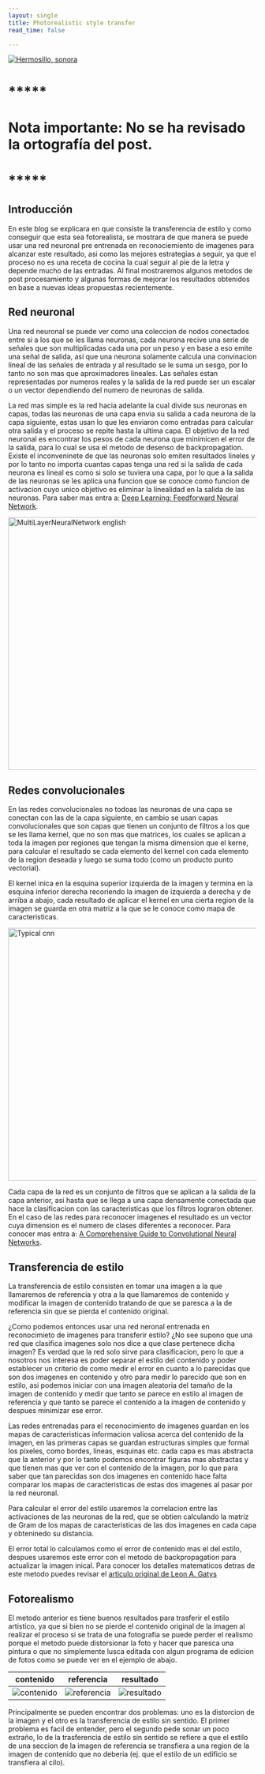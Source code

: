 ```yaml
---
layout: single
title: Photorealistic style transfer
read_time: false

---
```


<a title="Hermosillo, sonora" href="https://ricardoamata.github.io/images/output_1.png">
    <img src="https://ricardoamata.github.io/images/output_1.png" alt="Hermosillo, sonora">
</a>


# *****
# Nota importante: No se ha revisado la ortografía del post.
# *****



## Introducción

En este blog se explicara en que consiste la transferencia de estilo y como conseguir
que esta sea fotorealista, se mostrara de que manera se puede usar una red neuronal
pre entrenada en reconociemiento de imagenes para alcanzar este resultado, asi como
las mejores estrategias a seguir, ya que el proceso no es una receta de cocina la 
cual seguir al pie de la letra y depende mucho de las entradas. Al final mostraremos
algunos metodos de post procesamiento y algunas formas de mejorar los resultados obtenidos
en base a nuevas ideas propuestas recientemente.

## Red neuronal

Una red neuronal se puede ver como una coleccion de nodos conectados entre si a los que se
les llama neuronas, cada neurona recive una serie de señales que son multiplicadas cada una
por un peso y en base a eso emite una señal de salida, asi que una neurona solamente calcula
una convinacion lineal de las señales de entrada y al resultado se le suma un sesgo, por lo
tanto no son mas que aproximadores lineales. Las señales estan representadas por numeros reales
y la salida de la red puede ser un escalar o un vector dependiendo del numero de neuronas 
de salida.

La red mas simple es la red hacia adelante la cual divide sus neuronas en capas, todas las
neuronas de una capa envia su salida a cada neurona de la capa siguiente, estas usan lo que 
les enviaron como entradas para calcular otra salida y el proceso se repite hasta la ultima 
capa. El objetivo de la red neuronal es encontrar los pesos de cada neurona que minimicen el
error de la salida, para lo cual se usa el metodo de desenso de backpropagation. Existe el 
inconveninete de que las neuronas solo emiten resultados lineles y por lo tanto no importa 
cuantas capas tenga una red si la salida de cada neurona es lineal es como si solo se tuviera 
una capa, por lo que a la salida de las neuronas se les aplica una funcion que se conoce como 
funcion de activacion cuyo unico objetivo es eliminar la linealidad en la salida de las 
neuronas. Para saber mas entra a:
[Deep Learning: Feedforward Neural Network](https://towardsdatascience.com/deep-learning-feedforward-neural-network-26a6705dbdc7).

<a title="Chrislb [CC BY-SA 3.0 (http://creativecommons.org/licenses/by-sa/3.0/)], via Wikimedia Commons" href="https://commons.wikimedia.org/wiki/File:MultiLayerNeuralNetwork_english.png#/media/File:MultiLayerNeuralNetworkBigger_english.png">
    <img width="512" alt="MultiLayerNeuralNetwork english" src="https://upload.wikimedia.org/wikipedia/commons/c/c2/MultiLayerNeuralNetworkBigger_english.png">
</a>

## Redes convolucionales

En las redes convolucionales no todoas las neuronas de una capa se conectan con las de la
capa siguiente, en cambio se usan capas convolucionales que son capas que tienen un conjunto
de filtros a los que se les llama kernel, que no son mas que matrices, los cuales se aplican 
a toda la imagen por regiones que tengan la misma dimension que el kerne, para calcular el
resultado se cada elemento del kernel con cada elemento de la region deseada y luego se suma
todo (como un producto punto vectorial).

El kernel inica en la esquina superior izquierda de la imagen y termina en la esquina inferior derecha
recoriendo la imagen de izquierda a derecha y de arriba a abajo, cada resultado de aplicar el kernel
en una cierta region de la imagen se guarda en otra matriz a la que se le conoce como mapa de caracteristicas.

<a title="Aphex34 [CC BY-SA 4.0 (https://creativecommons.org/licenses/by-sa/4.0)], via Wikimedia Commons" href="https://commons.wikimedia.org/wiki/File:Typical_cnn.png">
    <img width="512" alt="Typical cnn" src="https://upload.wikimedia.org/wikipedia/commons/thumb/6/63/Typical_cnn.png/512px-Typical_cnn.png">
</a>

Cada capa de la red es un conjunto de filtros que se aplican a la salida de la capa anterior, asi hasta
que se llega a una capa densamente conectada que hace la clasificacion con las caracteristicas que
los filtros lograron obtener. En el caso de las redes para reconocer imagenes el resultado es un 
vector cuya dimension es el numero de clases diferentes a reconocer. Para conocer mas entra a: [A Comprehensive Guide to Convolutional Neural Networks](https://towardsdatascience.com/a-comprehensive-guide-to-convolutional-neural-networks-the-eli5-way-3bd2b1164a53).


## Transferencia de estilo

La transferencia de estilo consisten en tomar una imagen a la que llamaremos de referencia y otra
a la que llamaremos de contenido y modificar la imagen de contenido tratando de que se paresca
a la de referencia sin que se pierda el contenido original.

¿Como podemos entonces usar una red neronal entrenada en reconocimieto de imagenes para transferir
estilo? ¿No see supono que una red que clasifica imagenes solo nos dice a que clase pertenece dicha
imagen? Es verdad que la red solo sirve para clasificacion, pero lo que a nosotros nos interesa es
poder separar el estilo del contenido y poder establecer un criterio de como medir el error en cuanto
a lo parecidas que son dos imagenes en contenido y otro para medir lo parecido que son en estilo, asi
podemos iniciar con una imagen aleatoria del tamaño de la imagen de contenido y medir que tanto se
parece en estilo al imagen de referencia y que tanto se parece el contenido a la imagen de contenido y
despues minimizar ese error.

Las redes entrenadas para el reconocimiento de imagenes guardan en los mapas de caracteristicas
informacion valiosa acerca del contenido de la imagen, en las primeras capas se guardan estructuras
simples que formal los pixeles, como bordes, lineas, esquinas etc. cada capa es mas abstracta que
la anterior y por lo tanto podemos encontrar figuras mas abstractas y que tienen mas que ver con
el contenido de la imagen, por lo que para saber que tan parecidas son dos imagenes en contenido
hace falta comparar los mapas de caracteristicas de estas dos imagenes al pasar por la red neuronal.

Para calcular el error del estilo usaremos la correlacion entre las activaciones de las neuronas
de la red, que se obtien calculando la matriz de Gram de los mapas de caracteristicas de las dos
imagenes en cada capa y obteninedo su distancia.

El error total lo calculamos como el error de contenido mas el del estilo, despues usaremos
este error con el metodo de backpropagation para actualizar la imagen inical. Para conocer los
detalles matematicos detras de este metodo puedes revisar el [articulo original de Leon A. Gatys](https://arxiv.org/abs/1508.06576)

## Fotorealismo

El metodo anterior es tiene buenos resultados para trasferir el estilo artistico, ya que si bien
no se pierde el contenido original de la imagen al realizar el proceso si se trata de una fotografia
se puede perder el realismo porque el metodo puede distorsionar la foto y hacer que paresca una 
pintura o que no simplemente lusca editada con algun programa de edicion de fotos como se puede
ver en el ejemplo de abajo.

| contenido | referencia | resultado |
|:--------------------:|:--------------------:|:--------------------:|
| ![contenido](https://ricardoamata.github.io/images/in7.png) | ![referencia](https://ricardoamata.github.io/images/tar1.png) | ![resultado](https://ricardoamata.github.io/images/bad_styled.png)

Principalmente se pueden encontrar dos problemas: uno es la distorcion de la imagen y el otro
es la transferencia de estilo sin sentido. El primer problema es facil de entender, pero el segundo
pede sonar un poco extraño, lo de la trasferencia de estilo sin sentido se refiere a que el estilo
de una seccion de la imagen de referencia se transfiera a una region de la imagen de contenido que
no deberia (ej. que el estilo de un edificio se transfiera al cilo).

